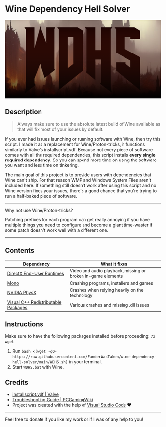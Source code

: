 # Wine Dependency Hell Solver

![logo](WDHS.png)

## Description

> Always make sure to use the absolute latest build of Wine available as that will fix most of your issues by default.

If you ever had issues launching or running software with Wine, then try this script. I made it as a replacement for Wine/Proton-tricks, it functions similarly to Valve's installscript.vdf. Because not every piece of software comes with all the required dependencies, this script installs **every single required dependency**. So you can spend more time on using the software you want and less time on tinkering.

The main goal of this project is to provide users with dependencies that Wine can't ship. For that reason WMP and Windows System Files aren't included here. If something still doesn't work after using this script and no Wine version fixes your issues, there's a good chance that you're trying to run a half-baked piece of software.

---

Why not use Wine/Proton-tricks?

Patching prefixes for each program can get really annoying if you have multiple things you need to configure and become a giant time-waster if some patch doesn't work well with a different one.

---

## Contents

| Dependency                                                                                 | What it fixes                                                |
| ------------------------------------------------------------------------------------------ | ------------------------------------------------------------ |
| [DirectX End-User Runtimes](https://www.microsoft.com/en-us/download/details.aspx?id=8109) | Video and audio playback, missing or broken in-game elements |
| [Mono](https://wiki.winehq.org/Mono)                                                       | Crashing programs, installers and games                      |
| [NVIDIA PhysX](https://www.nvidia.com/en-us/drivers/physx/9_09_0428/physx_9-09-0428_whql/) | Crashes when relying heavily on the technology               |
| [Visual C++ Redistributable Packages](https://www.techpowerup.com/download/visual-c-redistributable-runtime-package-all-in-one/)              | Various crashes and missing .dll issues                      |

## Instructions

Make sure to have the following packages installed before proceeding: `7z wget`

1. Run `bash <(wget -qO- https://raw.githubusercontent.com/FanderWasTaken/wine-dependency-hell-solver/main/WDHS.sh)` in your terminal.
2. Start `WDHS.bat` with Wine.

## Credits

- [installscript.vdf | Valve](https://partner.steamgames.com/doc/sdk/installscripts)
- [Troubleshooting Guide | PCGamingWiki](https://www.pcgamingwiki.com/wiki/Troubleshooting_guide)
- Project was created with the help of [Visual Studio Code](https://code.visualstudio.com/) ❤️

---

Feel free to donate if you like my work or if I was of any help to you!
